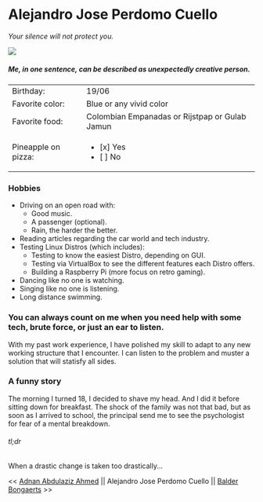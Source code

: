 # Alejandro Jose Perdomo Cuello

*Your silence will not protect you.*

![](https://github.com/AlejandroPerdomoCuello/markdown-challenge/blob/master/Alejandro%20Jose%20Perdomo%20Cuello%20Foto.jpg)

##### Me, in one sentence, can be described as unexpectedly creative person.

| | |
|---|---|
Birthday:|19/06
Favorite color:|Blue or any vivid color
Favorite food:|Colombian Empanadas or Rijstpap or Gulab Jamun
Pineapple on pizza:|<ul><li>[x] Yes</li><li> [ ] No</li>

### Hobbies 

* Driving on an open road with:
    * Good music.
    * A passenger (optional).
    * Rain, the harder the better.
* Reading articles regarding the car world and tech industry.
* Testing Linux Distros (which includes):
    * Testing to know the easiest Distro, depending on GUI.
    * Testing via VirtualBox to see the different features each Distro offers.
    * Building a Raspberry Pi (more focus on retro gaming).
* Dancing like no one is watching.
* Singing like no one is listening.
* Long distance swimming.

### You can always count on me when you need help with some tech, brute force, or just an ear to listen.

With my past work experience, I have polished my skill to adapt to any new working structure that I encounter.
I can listen to the problem and muster a solution that will statisfy all sides.

### A funny story

The morning I turned 18, I decided to shave my head. And I did it before sitting down for breakfast. The shock of the family was not that bad, but as soon as I arrived to school, the principal send me to see the psychologist for fear of a mental breakdown.

###### tl;dr
When a drastic change is taken too drastically...


<< [Adnan Abdulaziz Ahmed](https) || Alejandro Jose Perdomo Cuello || [Balder Bongaerts](https://github.com/balderb/markdown-challenge/blob/master/README.md) >>
